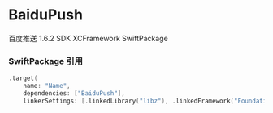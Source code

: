 # BaiduPush

百度推送 1.6.2 SDK XCFramework SwiftPackage

### SwiftPackage 引用

```swift
.target(
    name: "Name",
    dependencies: ["BaiduPush"],
    linkerSettings: [.linkedLibrary("libz"), .linkedFramework("Foundation"), .linkedFramework("CoreTelephony"), .linkedFramework("AdSupport"), .linkedFramework("CoreLocation"), .linkedFramework("SystemConfiguration")]),
```
